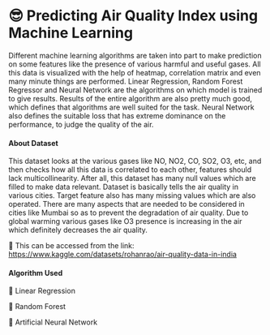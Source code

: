 
# 😎 Predicting Air Quality Index using Machine Learning

Different machine learning algorithms are taken into part to make prediction on some features like the presence of various harmful and useful gases. All this data is visualized with the help of heatmap, correlation matrix and even many minute things are performed. Linear Regression, Random Forest Regressor and Neural Network are the algorithms on which model is trained to give results. Results of the entire algorithm are also pretty much good, which defines that algorithms are well suited for the task. Neural Network also defines the suitable loss that has extreme dominance on the performance, to judge the quality of the air.

#### About Dataset
This dataset looks at the various gases like NO, NO2, CO, SO2, O3, etc, and then checks how all this data is correlated to each other, features should lack multicollinearity. After all, this dataset has many null values which are filled to make data relevant. Dataset is basically tells the air quality in various cities. Target feature also has many missing values which are also operated. There are many aspects that are needed to be considered in cities like Mumbai so as to prevent the degradation of air quality. Due to global warming various gases like O3 presence is increasing in the air which definitely decreases the air quality.

🎯 This can be accessed from the link:
https://www.kaggle.com/datasets/rohanrao/air-quality-data-in-india


#### Algorithm Used
🎯 Linear Regression

🎯 Random Forest 

🎯 Artificial Neural Network 

